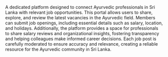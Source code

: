A dedicated platform designed to connect Ayurvedic professionals in Sri Lanka with relevant job opportunities. This portal allows users to share, explore, and review the latest vacancies in the Ayurvedic field. Members can submit job openings, including essential details such as salary, location, and holidays. Additionally, the platform provides a space for professionals to share salary reviews and organizational insights, fostering transparency and helping colleagues make informed career decisions. Each job post is carefully moderated to ensure accuracy and relevance, creating a reliable resource for the Ayurvedic community in Sri Lanka.

